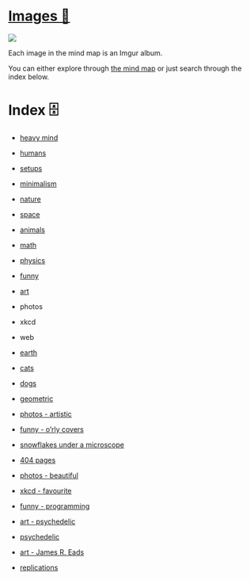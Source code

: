 # [Images 🎨](https://my.mindnode.com/mTasm9Ay8VtFs7fHRPDUSdEMqHExtjpcgwjBeUTC)

![](http://i.imgur.com/L9vV4Km.jpg)

Each image in the mind map is an Imgur album. 

You can either explore through [the mind map](https://my.mindnode.com/mTasm9Ay8VtFs7fHRPDUSdEMqHExtjpcgwjBeUTC) or just search through the index below.

# Index 🗄️

- [heavy mind](http://imgur.com/a/om6BB)


- [humans](https://imgur.com/a/p9FC3)


- [setups](https://imgur.com/a/BinVf)


- [minimalism](http://imgur.com/a/IZPbP)


- [nature](https://imgur.com/a/56pFc)


- [space](http://imgur.com/a/uymmM)


- [animals](http://imgur.com/a/yNpGf)


- [math](http://imgur.com/a/hmK2C)


- [physics](http://imgur.com/a/Reo8S)


- [funny](http://imgur.com/a/NAZ9l)


- [art](http://imgur.com/a/3m5wf)


- photos


- xkcd


- web


- [earth](https://imgur.com/a/4U5P7)


- [cats](https://imgur.com/a/TgL0x)


- [dogs](http://imgur.com/a/CExqu)


- [geometric](http://imgur.com/a/7ThWP)


- [photos - artistic](https://imgur.com/a/jAEYj)


- [funny - o’rly covers](http://imgur.com/a/Ykcyb)


- [snowflakes under a microscope](http://imgur.com/a/4rE1H)


- [404 pages](http://imgur.com/a/NJ2X7)


- [photos - beautiful](https://imgur.com/a/vA2Ly)


- [xkcd - favourite](http://imgur.com/a/LK364)


- [funny - programming](http://imgur.com/a/hb4nX)


- [art - psychedelic](http://imgur.com/a/NqhGo)


- [psychedelic](http://imgur.com/a/urG7X)


- [art - James R. Eads](http://imgur.com/a/Aao8R)


- [replications](http://imgur.com/a/ep7CH)

